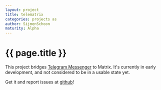 ```yaml
---
layout: project
title: telematrix
categories: projects as
author: SijmenSchoon
maturity: Alpha
---
```


# {{ page.title }}
This project bridges [Telegram Messenger](https://telegram.org/) to Matrix. It's currently in early development, and not considered to be in a usable state yet.

Get it and report issues at [github](https://github.com/SijmenSchoon/telematrix)!
